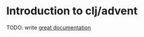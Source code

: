 # Introduction to clj/advent

TODO: write [great documentation](http://jacobian.org/writing/what-to-write/)
